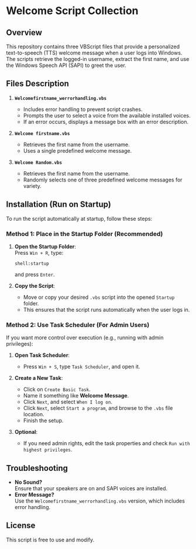 # Welcome Script Collection

## Overview
This repository contains three VBScript files that provide a personalized text-to-speech (TTS) welcome message when a user logs into Windows. The scripts retrieve the logged-in username, extract the first name, and use the Windows Speech API (SAPI) to greet the user. 

## Files Description
1. **`Welcomefirstname_werrorhandling.vbs`**  
   - Includes error handling to prevent script crashes.
   - Prompts the user to select a voice from the available installed voices.
   - If an error occurs, displays a message box with an error description.

2. **`Welcome firstname.vbs`**  
   - Retrieves the first name from the username.
   - Uses a single predefined welcome message.

3. **`Welcome Random.vbs`**  
   - Retrieves the first name from the username.
   - Randomly selects one of three predefined welcome messages for variety.

## Installation (Run on Startup)
To run the script automatically at startup, follow these steps:

### Method 1: Place in the Startup Folder (Recommended)
1. **Open the Startup Folder**:  
   Press `Win + R`, type:
   ```
   shell:startup
   ```
   and press `Enter`.

2. **Copy the Script**:  
   - Move or copy your desired `.vbs` script into the opened `Startup` folder.
   - This ensures that the script runs automatically when the user logs in.

### Method 2: Use Task Scheduler (For Admin Users)
If you want more control over execution (e.g., running with admin privileges):

1. **Open Task Scheduler**:  
   - Press `Win + S`, type `Task Scheduler`, and open it.

2. **Create a New Task**:  
   - Click on `Create Basic Task`.
   - Name it something like **Welcome Message**.
   - Click `Next`, and select `When I log on`.
   - Click `Next`, select `Start a program`, and browse to the `.vbs` file location.
   - Finish the setup.

3. **Optional**:  
   - If you need admin rights, edit the task properties and check `Run with highest privileges`.

## Troubleshooting
- **No Sound?**  
  Ensure that your speakers are on and SAPI voices are installed.
- **Error Message?**  
  Use the `Welcomefirstname_werrorhandling.vbs` version, which includes error handling.

## License
This script is free to use and modify.
